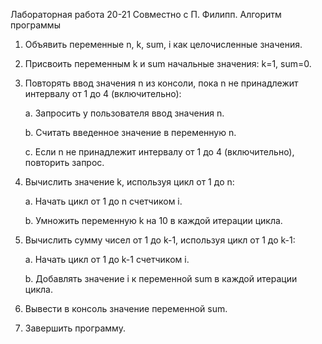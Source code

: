 Лабораторная работа 20-21
Совместно с П. Филипп.
Алгоритм программы

1. Объявить переменные n, k, sum, i как целочисленные значения.
2. Присвоить переменным k и sum начальные значения: k=1, sum=0.
3. Повторять ввод значения n из консоли, пока n не принадлежит интервалу от 1 до 4 (включительно): 
   
   a. Запросить у пользователя ввод значения n.
   
   b. Считать введенное значение в переменную n.
   
   c. Если n не принадлежит интервалу от 1 до 4 (включительно), повторить запрос.
   
4. Вычислить значение k, используя цикл от 1 до n: 
   
   a. Начать цикл от 1 до n счетчиком i.
   
   b. Умножить переменную k на 10 в каждой итерации цикла.
   
5. Вычислить сумму чисел от 1 до k-1, используя цикл от 1 до k-1: 
   
   a. Начать цикл от 1 до k-1 счетчиком i.
   
   b. Добавлять значение i к переменной sum в каждой итерации цикла.
   
6. Вывести в консоль значение переменной sum.
7. Завершить программу.
